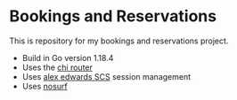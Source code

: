 # Bookings and Reservations

This is repository for my bookings and reservations project.

- Build in Go version 1.18.4
- Uses the [chi router](https://github.com/go-chi/chi/v5)
- Uses [alex edwards SCS](https://github.com/alexedwards/scs/v2) session management
- Uses [nosurf](https://github.com/justinas/nosurf)
